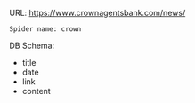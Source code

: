 URL: https://www.crownagentsbank.com/news/

    Spider name: crown

DB Schema:
- title
- date
- link
- content

